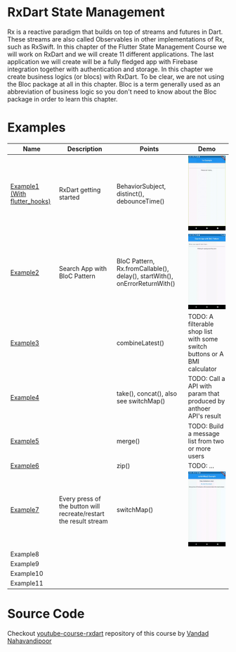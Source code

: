 # RxDart State Management

Rx is a reactive paradigm that builds on top of streams and futures in Dart. These streams are also called Observables in other implementations of Rx, such as RxSwift. In this chapter of the Flutter State Management Course we will work on RxDart and we will create 11 different applications. The last application we will create will be a fully fledged app with Firebase integration together with authentication and storage. In this chapter we create business logics (or blocs) with RxDart. To be clear, we are not using the Bloc package at all in this chapter. Bloc is a term generally used as an abbreviation of business logic so you don't need to know about the Bloc package in order to learn this chapter.

# Examples

| Name                                                  | Description                                                  | Points                                                       | Demo                                                         |
| ----------------------------------------------------- | ------------------------------------------------------------ | ------------------------------------------------------------ | ------------------------------------------------------------ |
| [Example1 (With flutter_hooks)](./example1_get_start) | RxDart getting started                                       | BehaviorSubject, distinct(), debounceTime()                  | ![rxdart-example1](.README.assets/rxdart-example1.gif)       |
| [Example2](./example2_bloc_search)                    | Search App with BloC Pattern                                 | BloC Pattern, Rx.fromCallable(), delay(), startWith(), onErrorReturnWith() | <img src=".README.assets/rxdart-example2.gif" alt="example2"/> |
| [Example3](./example3_combineLatest)                  |                                                              | combineLatest()                                              | TODO: A filterable shop list with some switch buttons or A BMI calculator |
| [Example4](./example4_concat)                         |                                                              | take(), concat(), also see switchMap()                       | TODO: Call a  API with param that produced by anthoer API's result |
| [Example5](./example5_merge)                          |                                                              | merge()                                                      | TODO: Build a message list from two or more users            |
| [Example6](./example6_zip)                            |                                                              | zip()                                                        | TODO: ...                                                    |
| [Example7](./example7_switch_map)                     | Every press of the button will recreate/restart the result stream | switchMap()                                                  | ![rxdart-switchMap-example](.README.assets/rxdart-switchMap-example.gif) |
| Example8                                              |                                                              |                                                              |                                                              |
| Example9                                              |                                                              |                                                              |                                                              |
| Example10                                             |                                                              |                                                              |                                                              |
| Example11                                             |                                                              |                                                              |                                                              |

# Source Code

Checkout [youtube-course-rxdart](https://github.com/vandadnp/youtube-course-rxdart) repository of this course by [Vandad Nahavandipoor](https://www.youtube.com/@VandadNP)

